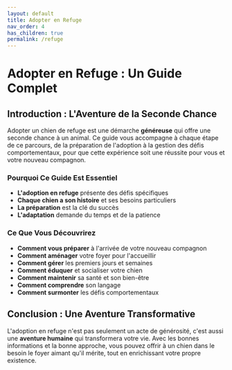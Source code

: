 ```yaml
---
layout: default
title: Adopter en Refuge
nav_order: 4
has_children: true
permalink: /refuge
---
```


# **Adopter en Refuge : Un Guide Complet**

## **Introduction : L'Aventure de la Seconde Chance**

Adopter un chien de refuge est une démarche **généreuse** qui offre une seconde chance à un animal. Ce guide vous accompagne à chaque étape de ce parcours, de la préparation de l'adoption à la gestion des défis comportementaux, pour que cette expérience soit une réussite pour vous et votre nouveau compagnon.

### **Pourquoi Ce Guide Est Essentiel**

* **L'adoption en refuge** présente des défis spécifiques
* **Chaque chien a son histoire** et ses besoins particuliers
* **La préparation** est la clé du succès
* **L'adaptation** demande du temps et de la patience

### **Ce Que Vous Découvrirez**

* **Comment vous préparer** à l'arrivée de votre nouveau compagnon
* **Comment aménager** votre foyer pour l'accueillir
* **Comment gérer** les premiers jours et semaines
* **Comment éduquer** et socialiser votre chien
* **Comment maintenir** sa santé et son bien-être
* **Comment comprendre** son langage
* **Comment surmonter** les défis comportementaux

## **Conclusion : Une Aventure Transformative**

L'adoption en refuge n'est pas seulement un acte de générosité, c'est aussi une **aventure humaine** qui transformera votre vie. Avec les bonnes informations et la bonne approche, vous pouvez offrir à un chien dans le besoin le foyer aimant qu'il mérite, tout en enrichissant votre propre existence. 